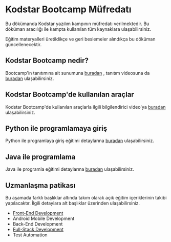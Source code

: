 # Kodstar Bootcamp Müfredatı

Bu dökümanda Kodstar yazılım kampının müfredatı verilmektedir. Bu döküman aracılığı ile kampta kullanılan tüm kaynaklara ulaşabilirsiniz.

Eğitim materyalleri üretildikçe ve geri beslemeler alındıkça bu döküman güncellenecektir.

##  Kodstar Bootcamp nedir?

Bootcamp'in tanıtımına ait sunumuna [buradan](https://drive.google.com/file/d/17J4AfzEQdmU4YUAspsymqfwsUldKuXuK/view?usp=sharing) , tanıtım videosuna da [buradan](https://youtu.be/s-TxiXmJmOQ) ulaşabilirsiniz.

##  Kodstar Bootcamp'de kullanılan araçlar

Kodstar Bootcamp'de kullanılan araçlarla ilgili bilgilendirici video'ya [buradan](https://www.youtube.com/watch?v=-NdRVTDWkQo) ulaşabilirsiniz.

##  Python ile programlamaya giriş

Python ile programlaya giriş eğitimi detaylarına [buradan](python/readme.md) ulaşabilirsiniz.

##  Java ile programlama

Java ile programla eğitimi detaylarına [buradan](java/readme.md) ulaşabilirsiniz.

## Uzmanlaşma patikası

Bu aşamada farklı başlıklar altında takım olarak açık eğitim içeriklerinin takibi yapılacaktır. İlgili detaylara alt başlıklar üzerinden ulaşabilirsiniz.

* [Front-End Development](front-end/README.md)
* Android Mobile Development
* Back-End Development
* [Full-Stack Development](full-stack/README.md)
* Test Automation


